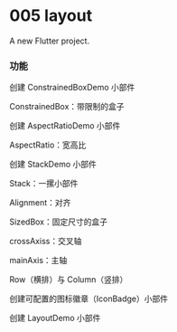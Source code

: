 # 005 layout

A new Flutter project.



### 功能

创建 ConstrainedBoxDemo 小部件

ConstrainedBox：带限制的盒子

创建 AspectRatioDemo 小部件

AspectRatio：宽高比

创建 StackDemo 小部件

Stack：一摞小部件

Alignment：对齐

SizedBox：固定尺寸的盒子

crossAxiss：交叉轴

mainAxis：主轴

Row（横排）与 Column（竖排）

创建可配置的图标徽章（IconBadge）小部件

创建 LayoutDemo 小部件
